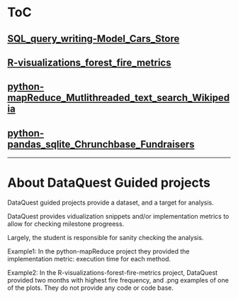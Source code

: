 # ToC

## [SQL_query_writing-Model_Cars_Store](/SQL_query_writing-Model_Cars_Store)

## [R-visualizations_forest_fire_metrics](/R-visualizations_forest_fire_metrics)

## [python-mapReduce_Mutlithreaded_text_search_Wikipedia](/python-mapReduce_Mutlithreaded_text_search_Wikipedia)

## [python-pandas_sqlite_Chrunchbase_Fundraisers](/python-pandas_sqlite_Chrunchbase_Fundraisers)


---

# About DataQuest Guided projects

DataQuest guided projects provide a dataset, and a target for analysis.

DataQuest provides vidualization snippets and/or implementation metrics to allow for checking milestone progreess.

Largely, the student is responsible for sanity checking the analysis.

Example1: In the python-mapReduce project they provided the implementation metric: execution time for each method.

Example2: In the R-visualizations-forest-fire-metrics project, DataQuest provided two months with highest fire frequency, and .png examples of one of the plots.
  They do not provide any code or code base.

